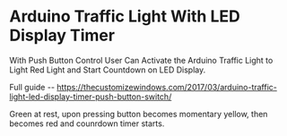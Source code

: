 # Arduino Traffic Light With LED Display Timer

With Push Button Control User Can Activate the Arduino Traffic Light to Light Red Light and Start Countdown on LED Display. 

Full guide -- https://thecustomizewindows.com/2017/03/arduino-traffic-light-led-display-timer-push-button-switch/

Green at rest, upon pressing button becomes momentary yellow, then becomes red and counrdown timer starts. 
